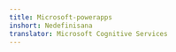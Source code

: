 ```yaml
---
title: Microsoft-powerapps
inshort: Nedefinisana
translator: Microsoft Cognitive Services
---
```




